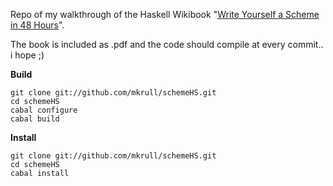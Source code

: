 Repo of my walkthrough of the Haskell Wikibook "[Write Yourself a Scheme in 48 Hours][wyas]".

The book is included as .pdf and the code should compile at every commit.. i hope ;)

**Build**

    git clone git://github.com/mkrull/schemeHS.git
    cd schemeHS
    cabal configure
    cabal build

**Install**

    git clone git://github.com/mkrull/schemeHS.git
    cd schemeHS
    cabal install

[wyas]: http://en.wikibooks.org/wiki/Write_Yourself_a_Scheme_in_48_Hours
